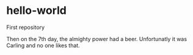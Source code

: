 # hello-world
First repository

Then on the 7th day, the almighty power had a beer. Unfortunatly it was Carling and no one likes that. 

